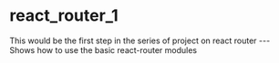 # react_router_1
This would be the first step in the series of project on react router --- Shows how to use the basic react-router modules
